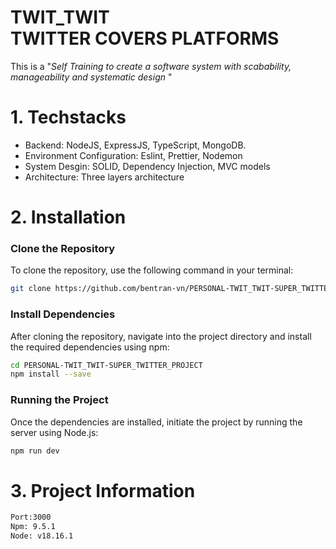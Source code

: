 <h1> TWIT_TWIT <br> TWITTER COVERS PLATFORMS </h1>
This is a "<i>Self Training to create a software system with scabability, manageability and systematic design </i>"

# 1. Techstacks

- Backend: NodeJS, ExpressJS, TypeScript, MongoDB.
- Environment Configuration: Eslint, Prettier, Nodemon
- System Desgin: SOLID, Dependency Injection, MVC models
- Architecture: Three layers architecture

# 2. Installation
### Clone the Repository

To clone the repository, use the following command in your terminal:

```bash
git clone https://github.com/bentran-vn/PERSONAL-TWIT_TWIT-SUPER_TWITTER_PROJECT
```
### Install Dependencies

After cloning the repository, navigate into the project directory and install the required dependencies using npm:

```bash
cd PERSONAL-TWIT_TWIT-SUPER_TWITTER_PROJECT
npm install --save
```
### Running the Project

Once the dependencies are installed, initiate the project by running the server using Node.js:

```bash
npm run dev
```
# 3. Project Information

```sh
Port:3000
Npm: 9.5.1
Node: v18.16.1
```




